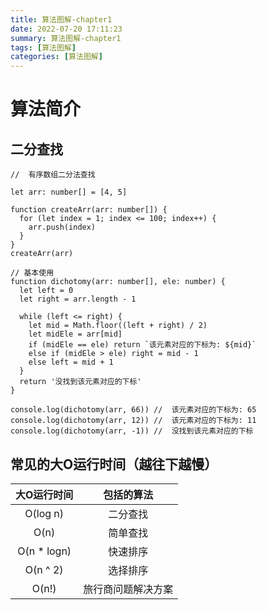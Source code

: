 ```yaml
---
title: 算法图解-chapter1
date: 2022-07-20 17:11:23
summary: 算法图解-chapter1
tags: [算法图解]
categories: [算法图解]
---
```


# 算法简介

## 二分查找

```tsx
//  有序数组二分法查找

let arr: number[] = [4, 5]

function createArr(arr: number[]) {
  for (let index = 1; index <= 100; index++) {
    arr.push(index)
  }
}
createArr(arr)

// 基本使用
function dichotomy(arr: number[], ele: number) {
  let left = 0
  let right = arr.length - 1

  while (left <= right) {
    let mid = Math.floor((left + right) / 2)
    let midEle = arr[mid]
    if (midEle == ele) return `该元素对应的下标为: ${mid}`
    else if (midEle > ele) right = mid - 1
    else left = mid + 1
  }
  return '没找到该元素对应的下标'
}

console.log(dichotomy(arr, 66)) //  该元素对应的下标为: 65
console.log(dichotomy(arr, 12)) //  该元素对应的下标为: 11
console.log(dichotomy(arr, -1)) //  没找到该元素对应的下标

```



## 常见的大O运行时间（越往下越慢）

| 大O运行时间 |     包括的算法     |
| :---------: | :----------------: |
|  O(log n)   |      二分查找      |
|    O(n)     |      简单查找      |
| O(n * logn) |      快速排序      |
|  O(n ^ 2)   |      选择排序      |
|    O(n!)    | 旅行商问题解决方案 |


